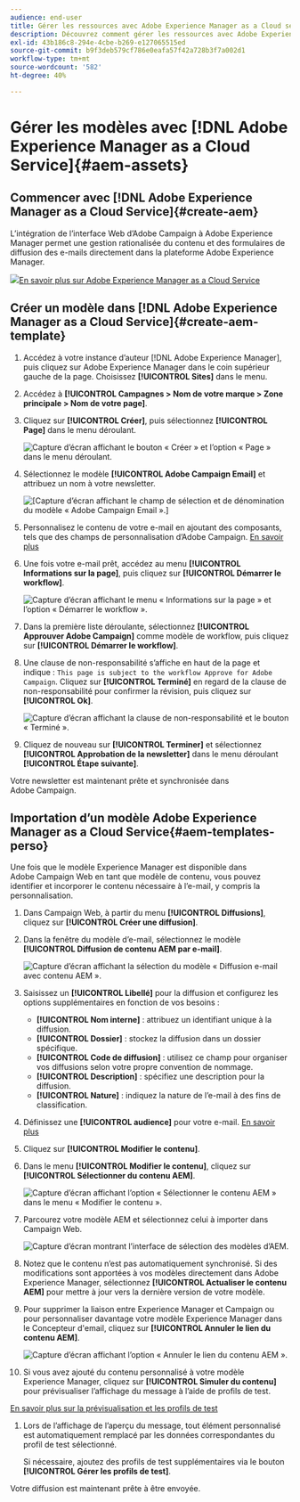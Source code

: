 ```yaml
---
audience: end-user
title: Gérer les ressources avec Adobe Experience Manager as a Cloud service
description: Découvrez comment gérer les ressources avec Adobe Experience Manager as a Cloud service.
exl-id: 43b186c8-294e-4cbe-b269-e127065515ed
source-git-commit: b9f3deb579cf786e0eafa57f42a728b3f7a002d1
workflow-type: tm+mt
source-wordcount: '582'
ht-degree: 40%

---
```


# Gérer les modèles avec [!DNL Adobe Experience Manager as a Cloud Service]{#aem-assets}

## Commencer avec [!DNL Adobe Experience Manager as a Cloud Service]{#create-aem}

L’intégration de l’interface Web d’Adobe Campaign à Adobe Experience Manager permet une gestion rationalisée du contenu et des formulaires de diffusion des e-mails directement dans la plateforme Adobe Experience Manager.

![](assets/do-not-localize/book.png)[En savoir plus sur Adobe Experience Manager as a Cloud Service](https://experienceleague.adobe.com/docs/experience-manager-cloud-service/content/sites/authoring/getting-started/quick-start.html?lang=fr)

## Créer un modèle dans [!DNL Adobe Experience Manager as a Cloud Service]{#create-aem-template}

1. Accédez à votre instance d’auteur [!DNL Adobe Experience Manager], puis cliquez sur Adobe Experience Manager dans le coin supérieur gauche de la page. Choisissez **[!UICONTROL Sites]** dans le menu.

1. Accédez à **[!UICONTROL Campagnes > Nom de votre marque > Zone principale > Nom de votre page]**.

1. Cliquez sur **[!UICONTROL Créer]**, puis sélectionnez **[!UICONTROL Page]** dans le menu déroulant.

   ![Capture d’écran affichant le bouton « Créer » et l’option « Page » dans le menu déroulant.](assets/aem_1.png)

1. Sélectionnez le modèle **[!UICONTROL Adobe Campaign Email]** et attribuez un nom à votre newsletter.

   ![[Capture d’écran affichant le champ de sélection et de dénomination du modèle « Adobe Campaign Email ».]](assets/aem_2.png)

1. Personnalisez le contenu de votre e-mail en ajoutant des composants, tels que des champs de personnalisation d’Adobe Campaign. [En savoir plus](https://experienceleague.adobe.com/docs/experience-manager-65/content/sites/authoring/aem-adobe-campaign/campaign.html?lang=fr#editing-email-content)

1. Une fois votre e-mail prêt, accédez au menu **[!UICONTROL Informations sur la page]**, puis cliquez sur **[!UICONTROL Démarrer le workflow]**.

   ![Capture d’écran affichant le menu « Informations sur la page » et l’option « Démarrer le workflow ».](assets/aem_3.png)

1. Dans la première liste déroulante, sélectionnez **[!UICONTROL Approuver Adobe Campaign]** comme modèle de workflow, puis cliquez sur **[!UICONTROL Démarrer le workflow]**.

1. Une clause de non-responsabilité s’affiche en haut de la page et indique : `This page is subject to the workflow Approve for Adobe Campaign`. Cliquez sur **[!UICONTROL Terminé]** en regard de la clause de non-responsabilité pour confirmer la révision, puis cliquez sur **[!UICONTROL Ok]**.

   ![Capture d’écran affichant la clause de non-responsabilité et le bouton « Terminé ».](assets/aem_4.png)

1. Cliquez de nouveau sur **[!UICONTROL Terminer]** et sélectionnez **[!UICONTROL Approbation de la newsletter]** dans le menu déroulant **[!UICONTROL Étape suivante]**.

Votre newsletter est maintenant prête et synchronisée dans Adobe Campaign.

## Importation d’un modèle Adobe Experience Manager as a Cloud Service{#aem-templates-perso}

Une fois que le modèle Experience Manager est disponible dans Adobe Campaign Web en tant que modèle de contenu, vous pouvez identifier et incorporer le contenu nécessaire à l’e-mail, y compris la personnalisation.

1. Dans Campaign Web, à partir du menu **[!UICONTROL Diffusions]**, cliquez sur **[!UICONTROL Créer une diffusion]**.

1. Dans la fenêtre du modèle d’e-mail, sélectionnez le modèle **[!UICONTROL Diffusion de contenu AEM par e-mail]**.

   ![Capture d’écran affichant la sélection du modèle « Diffusion e-mail avec contenu AEM ».](assets/aem_5.png)

1. Saisissez un **[!UICONTROL Libellé]** pour la diffusion et configurez les options supplémentaires en fonction de vos besoins :

   * **[!UICONTROL Nom interne]** : attribuez un identifiant unique à la diffusion.
   * **[!UICONTROL Dossier]** : stockez la diffusion dans un dossier spécifique.
   * **[!UICONTROL Code de diffusion]** : utilisez ce champ pour organiser vos diffusions selon votre propre convention de nommage.
   * **[!UICONTROL Description]** : spécifiez une description pour la diffusion.
   * **[!UICONTROL Nature]** : indiquez la nature de l’e-mail à des fins de classification.

1. Définissez une **[!UICONTROL audience]** pour votre e-mail. [En savoir plus](../email/create-email.md#define-audience)

1. Cliquez sur **[!UICONTROL Modifier le contenu]**.

1. Dans le menu **[!UICONTROL Modifier le contenu]**, cliquez sur **[!UICONTROL Sélectionner du contenu AEM]**.

   ![Capture d’écran affichant l’option « Sélectionner le contenu AEM » dans le menu « Modifier le contenu ».](assets/aem_6.png)

1. Parcourez votre modèle AEM et sélectionnez celui à importer dans Campaign Web.

   ![Capture d’écran montrant l’interface de sélection des modèles d’AEM.](assets/aem_8.png)

1. Notez que le contenu n’est pas automatiquement synchronisé. Si des modifications sont apportées à vos modèles directement dans Adobe Experience Manager, sélectionnez **[!UICONTROL Actualiser le contenu AEM]** pour mettre à jour vers la dernière version de votre modèle.

1. Pour supprimer la liaison entre Experience Manager et Campaign ou pour personnaliser davantage votre modèle Experience Manager dans le Concepteur d&#39;email, cliquez sur **[!UICONTROL Annuler le lien du contenu AEM]**.

   ![Capture d’écran affichant l’option « Annuler le lien du contenu AEM ».](assets/aem_9.png)

1. Si vous avez ajouté du contenu personnalisé à votre modèle Experience Manager, cliquez sur **[!UICONTROL Simuler du contenu]** pour prévisualiser l’affichage du message à l’aide de profils de test.

[En savoir plus sur la prévisualisation et les profils de test](../preview-test/preview-content.md)

1. Lors de l’affichage de l’aperçu du message, tout élément personnalisé est automatiquement remplacé par les données correspondantes du profil de test sélectionné.

   Si nécessaire, ajoutez des profils de test supplémentaires via le bouton **[!UICONTROL Gérer les profils de test]**.

Votre diffusion est maintenant prête à être envoyée.